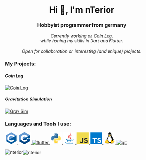 <h1 align="center">Hi 👋, I'm nTerior</h1>
<h3 align="center">Hobbyist programmer from germany</h3>

<p align="center">
  <i>
    Currently working on <a href="https://github.com/nTerior/CoinLog">Coin Log</a>,<br/>
    while honing my skills in Dart and Flutter.<br/><br/>
    Open for collaboration on interesting (and unique) projects.
  </i>
</p>

### My Projects:

##### Coin Log
[![Coin Log](https://svg.bookmark.style/api?url=https://github.com/nTerior/CoinLog&mode=dark&style=notion)](https://github.com/nTerior/CoinLog)
##### Gravitation Simulation
[![Grav Sim](https://svg.bookmark.style/api?url=https://github.com/nTerior/GravSim&mode=dark&style=notion)](https://github.com/nTerior/GravSim)

<h3 align="left">Languages and Tools I use:</h3>
<p align="left">
  <a href="https://www.cprogramming.com/" target="_blank" rel="noreferrer">
    <img src="https://raw.githubusercontent.com/devicons/devicon/master/icons/c/c-original.svg" alt="c" width="40" height="40" />
  </a>
  <a href="https://www.w3schools.com/cpp/" target="_blank" rel="noreferrer">
    <img src="https://raw.githubusercontent.com/devicons/devicon/master/icons/cplusplus/cplusplus-original.svg" alt="cplusplus" width="40" height="40" />
  </a>
  <a href="https://flutter.dev" target="_blank" rel="noreferrer">
    <img src="https://www.vectorlogo.zone/logos/flutterio/flutterio-icon.svg" alt="flutter" width="40" height="40" />
  </a>
  <a href="https://www.python.org" target="_blank" rel="noreferrer">
    <img src="https://raw.githubusercontent.com/devicons/devicon/master/icons/python/python-original.svg" alt="python" width="40" height="40" />
  </a>
  <a href="https://www.java.com" target="_blank" rel="noreferrer">
    <img src="https://raw.githubusercontent.com/devicons/devicon/master/icons/java/java-original.svg" alt="java" width="40" height="40" />
  </a>
  <a href="https://developer.mozilla.org/en-US/docs/Web/JavaScript" target="_blank" rel="noreferrer">
    <img src="https://raw.githubusercontent.com/devicons/devicon/master/icons/javascript/javascript-original.svg" alt="javascript" width="40" height="40" />
  </a>
  <a href="https://www.typescriptlang.org/" target="_blank" rel="noreferrer">
    <img src="https://raw.githubusercontent.com/devicons/devicon/master/icons/typescript/typescript-original.svg" alt="typescript" width="40" height="40" />
  </a>
  <a href="https://www.linux.org/" target="_blank" rel="noreferrer">
    <img src="https://raw.githubusercontent.com/devicons/devicon/master/icons/linux/linux-original.svg" alt="linux" width="40" height="40" />
  </a>
  <a href="https://git-scm.com/" target="_blank" rel="noreferrer">
    <img src="https://www.vectorlogo.zone/logos/git-scm/git-scm-icon.svg" alt="git" width="40" height="40" />
  </a>
</p>


<p><img align="left" src="https://github-readme-stats.vercel.app/api/top-langs?username=nterior&show_icons=true&theme=dark&locale=en&layout=compact" alt="nterior" /></p>

<p><img align="center" src="https://github-readme-stats.vercel.app/api?username=nterior&show_icons=true&theme=dark&locale=en" alt="nterior" /></p>
